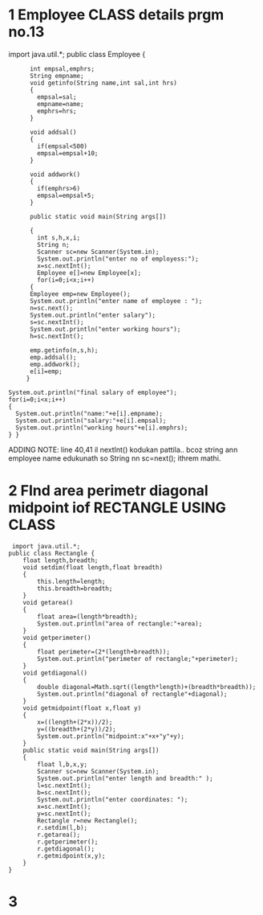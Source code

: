 # 1 Employee CLASS details prgm no.13

 import java.util.*;
 public class Employee
 {
   
          int empsal,emphrs;
          String empname;
          void getinfo(String name,int sal,int hrs)
          {
            empsal=sal;
            empname=name;
            emphrs=hrs;
          }
          
          void addsal()
          {
            if(empsal<500) 
            empsal=empsal+10;
          }
          
          void addwork()
          {
            if(emphrs>6)
            empsal=empsal+5;
          }
          
          public static void main(String args[])
          
          {
            int s,h,x,i;
            String n;
            Scanner sc=new Scanner(System.in);
            System.out.println("enter no of employess:");
            x=sc.nextInt();
            Employee e[]=new Employee[x];
            for(i=0;i<x;i++)
          {
          Employee emp=new Employee();
          System.out.println("enter name of employee : ");
          n=sc.next();
          System.out.println("enter salary");
          s=sc.nextInt();
          System.out.println("enter working hours");
          h=sc.nextInt();
          
          emp.getinfo(n,s,h);
          emp.addsal();
          emp.addwork();
          e[i]=emp;
         }
         
    System.out.println("final salary of employee");
    for(i=0;i<x;i++)
    {
      System.out.println("name:"+e[i].empname);
      System.out.println("salary:"+e[i].empsal);
      System.out.println("working hours"+e[i].emphrs);
    } }
         
 ADDING NOTE: line 40,41 il nextInt() kodukan pattila.. bcoz string ann employee name edukunath so String nn sc=next(); ithrem mathi.


 # 2 FInd area perimetr diagonal midpoint iof RECTANGLE USING CLASS 

```
 import java.util.*;
public class Rectangle {
    float length,breadth;
    void setdim(float length,float breadth)
    {
        this.length=length;
        this.breadth=breadth;
    }
    void getarea()
    {
        float area=(length*breadth);
        System.out.println("area of rectangle:"+area);
    }
    void getperimeter()
    {
        float perimeter=(2*(length+breadth));
        System.out.println("perimeter of rectangle;"+perimeter);
    }
    void getdiagonal()
    {
        double diagonal=Math.sqrt((length*length)+(breadth*breadth));
        System.out.println("diagonal of rectangle"+diagonal);
    }
    void getmidpoint(float x,float y)
    {
        x=((length+(2*x))/2);
        y=((breadth+(2*y))/2);
        System.out.println("midpoint:x"+x+"y"+y);
    }
    public static void main(String args[])
    {
        float l,b,x,y;
        Scanner sc=new Scanner(System.in);
        System.out.println("enter length and breadth:" );
        l=sc.nextInt();
        b=sc.nextInt();
        System.out.println("enter coordinates: ");
        x=sc.nextInt();
        y=sc.nextInt();
        Rectangle r=new Rectangle();
        r.setdim(l,b);
        r.getarea();
        r.getperimeter();
        r.getdiagonal();
        r.getmidpoint(x,y);
    }
}
```

# 3 
    

          
          
          

          
